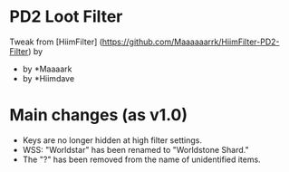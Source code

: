 # PD2 Loot Filter
Tweak from [HiimFilter] (https://github.com/Maaaaaarrk/HiimFilter-PD2-Filter) by
* by *Maaaark
* by *Hiimdave

# Main changes (as v1.0)
* Keys are no longer hidden at high filter settings.
* WSS: "Worldstar" has been renamed to "Worldstone Shard."
* The "?" has been removed from the name of unidentified items.
